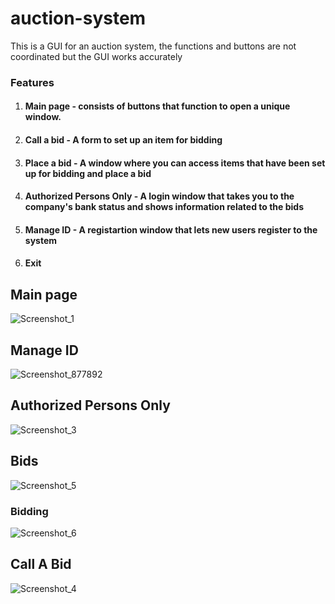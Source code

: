 # auction-system
This is a GUI for an auction system, the functions and buttons are not coordinated but the GUI works accurately 
### Features
1. #### Main page - consists of buttons that function to open a unique window.
2. #### Call a bid - A form to set up an item for bidding
3. #### Place a bid - A window where you can access items that have been set up for bidding and place a bid
4. #### Authorized Persons Only - A login window that takes you to the company's bank status and shows information related to the bids
5. #### Manage ID - A registartion window that lets new users register to the system
6. #### Exit
## Main page
![Screenshot_1](https://user-images.githubusercontent.com/50258296/61293017-2b2cfd80-a7ec-11e9-96ed-4b701d6bee8d.png)
## Manage ID
![Screenshot_877892](https://user-images.githubusercontent.com/50258296/61293131-70e9c600-a7ec-11e9-947c-15ffc92e7645.png)
## Authorized Persons Only
![Screenshot_3](https://user-images.githubusercontent.com/50258296/61293211-9d9ddd80-a7ec-11e9-92f4-9c05850cd0aa.png)
## Bids
![Screenshot_5](https://user-images.githubusercontent.com/50258296/61293267-b5756180-a7ec-11e9-851e-97728174715f.png)
### Bidding
![Screenshot_6](https://user-images.githubusercontent.com/50258296/61293303-cfaf3f80-a7ec-11e9-9684-da8ceb7fe226.png)
## Call A Bid
![Screenshot_4](https://user-images.githubusercontent.com/50258296/61293431-1b61e900-a7ed-11e9-8a8e-1b3931ae5047.png)
